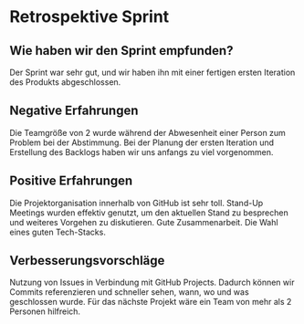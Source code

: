 # Retrospektive Sprint
## Wie haben wir den Sprint empfunden?
Der Sprint war sehr gut, und wir haben ihn mit einer fertigen ersten Iteration des Produkts abgeschlossen.

## Negative Erfahrungen
Die Teamgröße von 2 wurde während der Abwesenheit einer Person zum Problem bei der Abstimmung.
Bei der Planung der ersten Iteration und Erstellung des Backlogs haben wir uns anfangs zu viel vorgenommen.

## Positive Erfahrungen
Die Projektorganisation innerhalb von GitHub ist sehr toll.
Stand-Up Meetings wurden effektiv genutzt, um den aktuellen Stand zu besprechen und weiteres Vorgehen zu diskutieren.
Gute Zusammenarbeit.
Die Wahl eines guten Tech-Stacks.

## Verbesserungsvorschläge
Nutzung von Issues in Verbindung mit GitHub Projects. Dadurch können wir Commits referenzieren und schneller sehen, wann, wo und was geschlossen wurde.
Für das nächste Projekt wäre ein Team von mehr als 2 Personen hilfreich.
